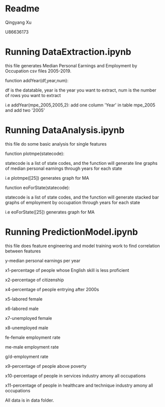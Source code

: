 # Readme

Qingyang Xu

U86636173

# Running DataExtraction.ipynb

this file generates Median Personal Earnings and Employment by Occupation csv files 2005-2019.

function addYear(df,year,num):

df is the datatable, year is the year you want to extract, num is the number of rows you want to extract

i.e addYear(mpe_2005,2005,2): add one column 'Year' in table mpe_2005 and add two '2005'



# Running DataAnalysis.ipynb

this file do some basic analysis for single features

function plotmpe(statecode):

statecode is a list of state codes, and the function will generate line graphs of median personal earnings through years for each state

i.e plotmpe([25]) generates graph for MA

function eoForState(statecode):

statecode is a list of state codes, and the function will generate stacked bar graphs of employment by occupation through years for each state

i.e eoForState([25]) generates graph for MA


# Running PredictionModel.ipynb

this file does feature engineering and model training work to find correlation between features

y-median personal earnings per year

x1-percentage of people whose English skill is less proficient

x2-percentage of citizenship

x4-percentage of people entrying after 2000s

x5-labored female

x6-labored male

x7-unemployed female

x8-unemployed male

fe-female employment rate

me-male employment rate

g/d-employment rate

x9-percentage of people above poverty

x10-percentage of people in services industry amony all occupations

x11-percentage of people in healthcare and technique industry amony all occupations


All data is in data folder.

